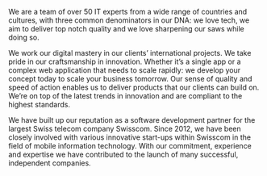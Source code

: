 We are a team of over 50 IT experts from a wide range of countries and cultures, with three common denominators in our DNA: we love tech, we aim to deliver top notch quality and we love sharpening our saws while doing so.

We work our digital mastery in our clients’ international projects. We take pride in our craftsmanship in innovation. Whether it’s a single app or a complex web application that needs to scale rapidly: we develop your concept today to scale your business tomorrow. Our sense of quality and speed of action enables us to deliver products that our clients can build on. We’re on top of the latest trends in innovation and are compliant to the highest standards.

We have built up our reputation as a software development partner for the largest Swiss telecom company Swisscom. Since 2012, we have been closely involved with various innovative start-ups within Swisscom in the field of mobile information technology. With our commitment, experience and expertise we have contributed to the launch of many successful, independent companies.
